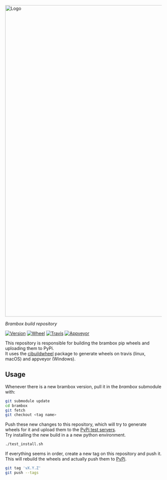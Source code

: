 <img src="https://gitlab.com/EAVISE/brambox/raw/master/docs/.static/logo-wide.png" alt="Logo" width="1000" />

_Brambox build repository_

[![Version][version-badge]][pypi-url]
[![Wheel][wheel-badge]][wheel-url]
[![Travis][travis-badge]][travis-url]
[![Appveyor][appveyor-badge]][appveyor-url]

This repository is responsible for building the brambox pip wheels and uploading them to PyPi.  
It uses the [cibuildwheel](https://github.com/joerick/cibuildwheel) package to generate wheels on travis (linux, macOS) and appveyor (Windows).

## Usage
Whenever there is a new brambox version, pull it in the _brambox_ submodule with:
``` bash
git submodule update
cd brambox
git fetch
git checkout <tag name>
```

Push these new changes to this repository, which will try to generate wheels for it and upload them to the [PyPi test servers](https://test.pypi.org/project/brambox/).  
Try installing the new build in a a new python environment.
``` bash
./test_install.sh
```

If everything seems in order, create a new tag on this repository and push it.
This will rebuild the wheels and actually push them to [PyPi](https://pypi.org/project/brambox/).

``` bash
git tag 'vX.Y.Z'
git push --tags
```


[version-badge]: https://img.shields.io/pypi/v/brambox.svg?label=version
[pypi-url]: https://pypi.org/project/brambox/
[wheel-badge]: https://img.shields.io/pypi/wheel/brambox.svg
[wheel-url]: https://pypi.org/project/brambox
[travis-badge]: https://img.shields.io/travis/eavise-kul/brambox-build.svg?label=travis
[travis-url]: https://travis-ci.org/eavise-kul/brambox-build
[appveyor-badge]: https://img.shields.io/appveyor/ci/0phoff/brambox-build.svg?label=appveyor
[appveyor-url]: https://ci.appveyor.com/project/0phoff/brambox-build
